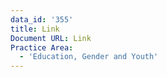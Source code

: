 ```yaml
---
data_id: '355'
title: Link
Document URL: Link
Practice Area:
  - 'Education, Gender and Youth'
---
```

